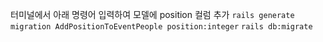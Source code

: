 터미널에서 아래 명령어 입력하여 모델에 position 컬럼 추가
```rails generate migration AddPositionToEventPeople position:integer```
```rails db:migrate```